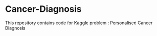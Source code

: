 # Cancer-Diagnosis

This repository contains code for Kaggle problem : Personalised Cancer Diagnosis
